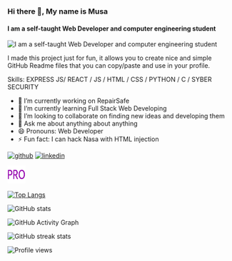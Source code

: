 ### Hi there 👋, My name is Musa
#### I am a self-taught Web Developer and computer engineering student
![I am a self-taught Web Developer and computer engineering student](https://arturssmirnovs.github.io/github-profile-readme-generator/images/banner.png)

I made this project just for fun, it allows you to create nice and simple GitHub Readme files that you can copy/paste and use in your profile.

Skills: EXPRESS JS/ REACT / JS / HTML / CSS / PYTHON / C / SYBER SECURITY

- 🔭 I’m currently working on RepairSafe 
- 🌱 I’m currently learning Full Stack Web Developing 
- 👯 I’m looking to collaborate on finding new ideas and developing them 
- 💬 Ask me about anything about anything 
- 😄 Pronouns: Web Developer 
- ⚡ Fun fact: I can hack Nasa with HTML injection 


[<img src='https://cdn.jsdelivr.net/npm/simple-icons@3.0.1/icons/github.svg' alt='github' height='40'>](https://github.com/musasahinkundakci)  [<img src='https://cdn.jsdelivr.net/npm/simple-icons@3.0.1/icons/linkedin.svg' alt='linkedin' height='40'>](https://www.linkedin.com/in/musa-şahin-kundakci-2184271b4//)  

<a href='https://github.com/pricing'><img src='https://raw.githubusercontent.com/acervenky/animated-github-badges/master/assets/pro.gif' width='40' height='40'></a> 

[![Top Langs](https://github-readme-stats.vercel.app/api/top-langs/?username=musasahinkundakci)](https://github.com/anuraghazra/github-readme-stats)

![GitHub stats](https://github-readme-stats.vercel.app/api?username=musasahinkundakci&show_icons=true)  

![GitHub Activity Graph](https://activity-graph.herokuapp.com/graph?username=musasahinkundakci)  

![GitHub streak stats](https://github-readme-streak-stats.herokuapp.com/?user=musasahinkundakci)  

![Profile views](https://gpvc.arturio.dev/musasahinkundakci)  
